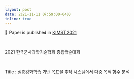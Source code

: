 ```yaml
---
layout: post
date: 2021-11-11 07:59:00-0400
inline: true
---
```


📜 Paper is published in [KIMST 2021](https://www.kimst.or.kr/) 

<br/>

2021 한국군사과학기술학회 종합학술대회

<br/>

Title : 심층강화학습 기반 목표물 추적 시스템에서 다중 목적 함수 분석
